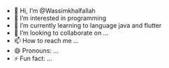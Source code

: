 - 👋 Hi, I’m @Wassimkhalfallah
- 👀 I’m interested in programming
- 🌱 I’m currently learning to language java and flutter 
- 💞️ I’m looking to collaborate on ...
- 📫 How to reach me ...
- 😄 Pronouns: ...
- ⚡ Fun fact: ...

<!---
Wassimkhalfallah/Wassimkhalfallah is a ✨ special ✨ repository because its `README.md` (this file) appears on your GitHub profile.
You can click the Preview link to take a look at your changes.
--->
